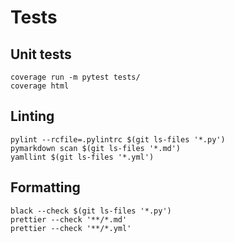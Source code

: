 # Tests

## Unit tests

```commandline
coverage run -m pytest tests/
coverage html
```

## Linting

```commandline
pylint --rcfile=.pylintrc $(git ls-files '*.py')
pymarkdown scan $(git ls-files '*.md')
yamllint $(git ls-files '*.yml')
```

## Formatting

```commandline
black --check $(git ls-files '*.py')
prettier --check '**/*.md'
prettier --check '**/*.yml'
```
